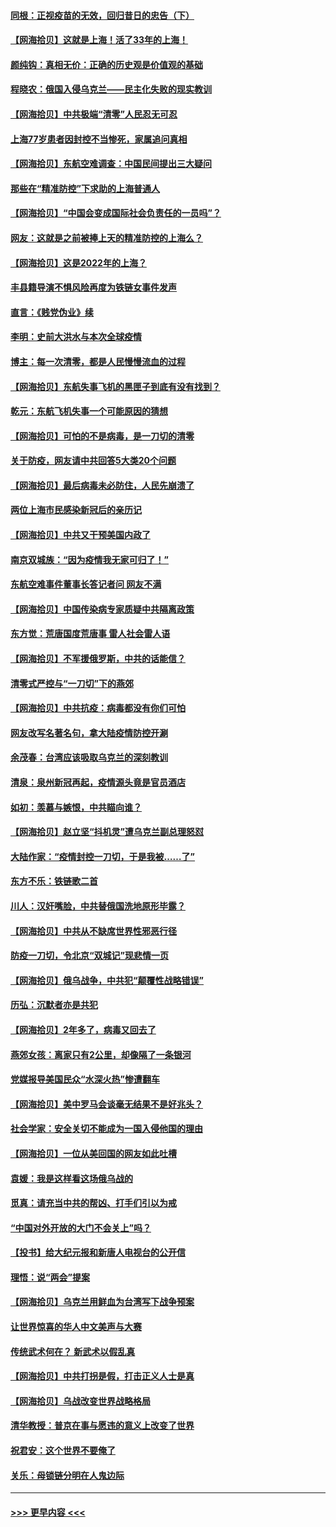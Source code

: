 #### [同根：正视疫苗的无效，回归昔日的忠告（下）](../pages/nsc993/n13688756.md?t=04030204) 
#### [【网海拾贝】这就是上海！活了33年的上海！](../pages/nsc993/n13688654.md?t=04030204) 
#### [颜纯钩：真相无价：正确的历史观是价值观的基础](../pages/nsc993/n13688555.md?t=04030204) 
#### [程晓农：俄国入侵乌克兰——民主化失败的现实教训](../pages/nsc993/n13686006.md?t=04030204) 
#### [【网海拾贝】中共极端“清零”人民忍无可忍](../pages/nsc993/n13685914.md?t=04030204) 
#### [上海77岁患者因封控不当惨死，家属追问真相](../pages/nsc993/n13685891.md?t=04030204) 
#### [【网海拾贝】东航空难调查：中国民间提出三大疑问](../pages/nsc993/n13683137.md?t=04030204) 
#### [那些在“精准防控”下求助的上海普通人](../pages/nsc993/n13683088.md?t=04030204) 
#### [【网海拾贝】“中国会变成国际社会负责任的一员吗”？](../pages/nsc993/n13680707.md?t=04030204) 
#### [网友：这就是之前被捧上天的精准防控的上海么？](../pages/nsc993/n13680287.md?t=04030204) 
#### [【网海拾贝】这是2022年的上海？](../pages/nsc993/n13678253.md?t=04030204) 
#### [丰县籍导演不惧风险再度为铁链女事件发声](../pages/nsc993/n13678215.md?t=04030204) 
#### [直言：《贱党伪业》续](../pages/nsc993/n13678056.md?t=04030204) 
#### [李明：史前大洪水与本次全球疫情](../pages/nsc993/n13677332.md?t=04030204) 
#### [博主：每一次清零，都是人民慢慢流血的过程](../pages/nsc993/n13676078.md?t=04030204) 
#### [【网海拾贝】东航失事飞机的黑匣子到底有没有找到？](../pages/nsc993/n13676034.md?t=04030204) 
#### [乾元：东航飞机失事一个可能原因的猜想](../pages/nsc993/n13675834.md?t=04030204) 
#### [【网海拾贝】可怕的不是病毒，是一刀切的清零](../pages/nsc993/n13674403.md?t=04030204) 
#### [关于防疫，网友请中共回答5大类20个问题](../pages/nsc993/n13674318.md?t=04030204) 
#### [【网海拾贝】最后病毒未必防住，人民先崩溃了](../pages/nsc993/n13672307.md?t=04030204) 
#### [两位上海市民感染新冠后的亲历记](../pages/nsc993/n13672217.md?t=04030204) 
#### [【网海拾贝】中共又干预美国内政了](../pages/nsc993/n13669564.md?t=04030204) 
#### [南京双城族：“因为疫情我无家可归了！”](../pages/nsc993/n13669511.md?t=04030204) 
#### [东航空难事件董事长答记者问 网友不满](../pages/nsc993/n13669436.md?t=04030204) 
#### [【网海拾贝】中国传染病专家质疑中共隔离政策](../pages/nsc993/n13667190.md?t=04030204) 
#### [东方觉：荒唐国度荒唐事 雷人社会雷人语](../pages/nsc993/n13666926.md?t=04030204) 
#### [【网海拾贝】不军援俄罗斯，中共的话能信？](../pages/nsc993/n13664594.md?t=04030204) 
#### [清零式严控与“一刀切”下的燕郊](../pages/nsc993/n13664450.md?t=04030204) 
#### [【网海拾贝】中共抗疫：病毒都没有你们可怕](../pages/nsc993/n13662063.md?t=04030204) 
#### [网友改写名著名句，拿大陆疫情防控开涮](../pages/nsc993/n13661999.md?t=04030204) 
#### [余茂春：台湾应该吸取乌克兰的深刻教训](../pages/nsc993/n13661829.md?t=04030204) 
#### [清泉：泉州新冠再起，疫情源头竟是官员酒店](../pages/nsc993/n13660898.md?t=04030204) 
#### [如初：羡慕与嫉恨，中共瞄向谁？](../pages/nsc993/n13660773.md?t=04030204) 
#### [【网海拾贝】赵立坚“抖机灵”遭乌克兰副总理怒怼](../pages/nsc993/n13659660.md?t=04030204) 
#### [大陆作家：“疫情封控一刀切，于是我被……了”](../pages/nsc993/n13659323.md?t=04030204) 
#### [东方不乐：铁链歌二首](../pages/nsc993/n13659123.md?t=04030204) 
#### [川人：汉奸嘴脸，中共替俄国洗地原形毕露？](../pages/nsc993/n13657995.md?t=04030204) 
#### [【网海拾贝】中共从不缺席世界性邪恶行径](../pages/nsc993/n13657799.md?t=04030204) 
#### [防疫一刀切，令北京“双城记”现悲情一页](../pages/nsc993/n13657746.md?t=04030204) 
#### [【网海拾贝】俄乌战争，中共犯“颠覆性战略错误”](../pages/nsc993/n13655760.md?t=04030204) 
#### [历弘：沉默者亦是共犯](../pages/nsc993/n13652799.md?t=04030204) 
#### [【网海拾贝】2年多了，病毒又回去了](../pages/nsc993/n13652629.md?t=04030204) 
#### [燕郊女孩：离家只有2公里，却像隔了一条银河](../pages/nsc993/n13652450.md?t=04030204) 
#### [党媒报导美国民众“水深火热”惨遭翻车](../pages/nsc993/n13649966.md?t=04030204) 
#### [【网海拾贝】美中罗马会谈毫无结果不是好兆头？](../pages/nsc993/n13649860.md?t=04030204) 
#### [社会学家：安全关切不能成为一国入侵他国的理由](../pages/nsc993/n13649744.md?t=04030204) 
#### [【网海拾贝】一位从美回国的网友如此吐槽](../pages/nsc993/n13647381.md?t=04030204) 
#### [袁媛：我是这样看这场俄乌战的](../pages/nsc993/n13644892.md?t=04030204) 
#### [觅真：请充当中共的帮凶、打手们引以为戒](../pages/nsc993/n13644228.md?t=04030204) 
#### [“中国对外开放的大门不会关上”吗？](../pages/nsc993/n13644191.md?t=04030204) 
#### [【投书】给大纪元报和新唐人电视台的公开信](../pages/nsc993/n13644124.md?t=04030204) 
#### [理悟：说“两会”提案](../pages/nsc993/n13643927.md?t=04030204) 
#### [【网海拾贝】乌克兰用鲜血为台湾写下战争预案](../pages/nsc993/n13643578.md?t=04030204) 
#### [让世界惊喜的华人中文美声与大赛](../pages/nsc993/n13641647.md?t=04030204) 
#### [传统武术何在？ 新武术以假乱真](../pages/nsc993/n13641615.md?t=04030204) 
#### [【网海拾贝】中共打拐是假，打击正义人士是真](../pages/nsc993/n13641238.md?t=04030204) 
#### [【网海拾贝】乌战改变世界战略格局](../pages/nsc993/n13639171.md?t=04030204) 
#### [清华教授：普京在事与愿违的意义上改变了世界](../pages/nsc993/n13639019.md?t=04030204) 
#### [祝君安：这个世界不要俺了](../pages/nsc993/n13638903.md?t=04030204) 
#### [关乐：母锁链分明在人鬼边际](../pages/nsc993/n13637601.md?t=04030204) 

----
#### [ >>> 更早内容 <<< ](../indexes/nsc993-earlier.md)
